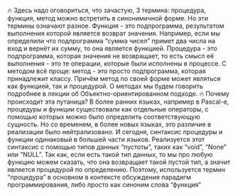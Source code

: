 🔥 Здесь надо оговориться, что зачастую, 3 термина: процедура, функция,
метод можно встретить в синонимичной форме. Но эти термины означают
разное. Функция - это подпрограмма, результатом выполнения которой
является возврат значения. Например, если мы определили что подпрограмма
“сумма чисел” примет два числа на вход и вернёт их сумму, то она является
функцией. Процедура - это подпрограмма, которая значения не возвращает, то
есть смысл её выполнения - это те операции, которые были исполнены в
процессе. С методом всё проще: метод - это просто подпрограмма, которая
принадлежит классу. Причём метод по своей форме может являться как
функцией, так и процедурой. О методах мы будем говорить подробнее в
лекции об Объектно-ориентированном подходе.
🔥 Почему происходит эта путаница? В более ранних языках, например в
Pascal-е, процедуры и функции существовали как отдельные операторы, с
помощью которых можно было определить соответствующую сущность. Но со
временем, в более новых языках, это различие в реализации было
нейтрализовано. И сегодня, синтаксис процедуры и функции одинаковый в
большей части языков. Реализуется этот синтаксис с помощью типов данных
“пустоты”, таких как “void”, “None” или “NULL”. Так как, если есть такой тип
данных, то мы про любую функцию можем сказать, что она возвращает такой
пустой тип, а значит является процедурой по определению. Поэтому,
используется термин “процедура” в основном в контексте обсуждения
парадигм программирования, либо просто как синоним слова “функция”
